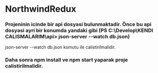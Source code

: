# NorthwindRedux

### Projeninin icinde bir api dosyasi bulunmaktadir. Önce bu api dosyasi ayri bir konumda yandaki gibi (PS C:\Develop\KENDI CALISMALARIM\api> json-server --watch db.json) 
json-server --watch db.json komutu ile calistirilmalidir.

### Daha sonra npm install ve npm start yaparak proje calistirilmalidir.
